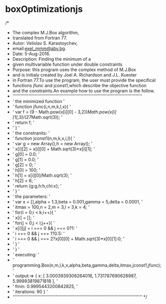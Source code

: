 # boxOptimizationjs
/*
 * The complex M.J.Box algorithm,
 * translated from Fortran 77.
 * Autor: Velislav S. Karastoychev,
 * email:exel_mmm@abv.bg.
 * Date: 5-Aug-2016.
 * Description: Finding the minimum of a 
 * given multivariable function under double constraints
 * Purpose: this program uses the complex method of M.J.Box
 * and is initialy created by Joel A. Richardson and J.L. Kuester
 * in Fortran 77.To use the program, the user must provide the specifical
 * functions jfunc and jconst1,which describe the objective function 
 * and the constraints.An example how to use the program is the follow.
 * '''''''''''''''''''''''''''''''''''''''''''''''''''''''''''''''''''''''''''''''''''''''''''''''''''
 * ' the minimized function                                                                          '
 * ' function jfunc(i,n,m,k,l,x){                                                                    '
 * '      var f = (9 - Math.pow(x[i][0] - 3,2))*Math.pow(x[i][1],3)/(27*Math.sqrt(3));               '
 * '	  return f;                                                                                  '
 * ' }                                                                                               '
 * ' the constranits:                                                                                '
 * ' function jconst1(n,m,k,x,i,l){                                                                  '
 * '    var g = new Array(),h = new Array();                                                         '
 * '    x[i][2] = x[i][0] + Math.sqrt(3)*x[i][1];                                                    '
 * '    g[0] = 0.0;                                                                                  '
 * '    g[1] = 0.0;                                                                                  '
 * '    g[2] = 0;                                                                                    '
 * '    h[0] = 100;                                                                                  '
 * '    h[1] = x[i][0]/Math.sqrt(3);                                                                 '
 * '    h[2] = 6;                                                                                    '
 * '    return {g:g,h:h,chi:x};                                                                      '
 * ' }                                                                                               '
 * ' the parameters:                                                                                 '
 * ' var x = [],alpha = 1.3,beta = 0.001,gamma = 5,delta = 0.0001,                                   '
 * ' itmax = 100,n = 2,m = 3,l = 3,k = 4;                                                            '
 * ' for(i = 0;i < k;i++){                                                                           '
 * '	 x[i] = [];                                                                                  '
 * '	 for(j = 0;j < l;j++){                                                                       '
 * '		 x[i][j] = i === 0 && j === 0?1:                                                     '
 * '	     i === 0 && j === 1?0.5:                                                                 '
 * '		 i === 0 && j === 2?x[0][0] + Math.sqrt(3)*x[0][1]:0;                                '
 * '	 }                                                                                           '
 * ' }                                                                                               '     
 * ' executing:                                                                                      '     
 * ' programming.Box(n,m,l,k,x,alpha,beta,gamma,delta,itmax,jconst1,jfunc);                           '     
 * ' output:=> { x: [ 3.0003939306264016, 1.731787690628987, 5.99993819871818 ],                     '     
 * ' fmin: 0.9995443200842825,                                                                       '    
 * ' iterations: 90 }                                                                                '     
 * '''''''''''''''''''''''''''''''''''''''''''''''''''''''''''''''''''''''''''''''''''''''''''''''''''
 */
